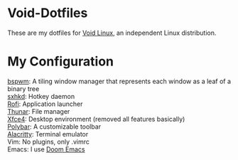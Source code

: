 # Void-Dotfiles
These are my dotfiles for [Void Linux](https://github.com/void-linux), an independent Linux distribution.
# My Configuration
[bspwm](https://github.com/baskerville/bspwm): A tiling window manager that represents each window as a leaf of a binary tree \
[sxhkd](https://github.com/baskerville/sxhkd): Hotkey daemon \
[Rofi](https://github.com/davatorium/rofi): Application launcher \
[Thunar](https://github.com/xfce-mirror/thunar): File manager \
[Xfce4](https://www.xfce.org/): Desktop environment (removed all features basically) \
[Polybar](https://github.com/polybar/polybar): A customizable toolbar \
[Alacritty](https://github.com/alacritty/alacritty): Terminal emulator \
Vim: No plugins, only .vimrc \
Emacs: I use [Doom Emacs](https://github.com/doomemacs/doomemacs) 

